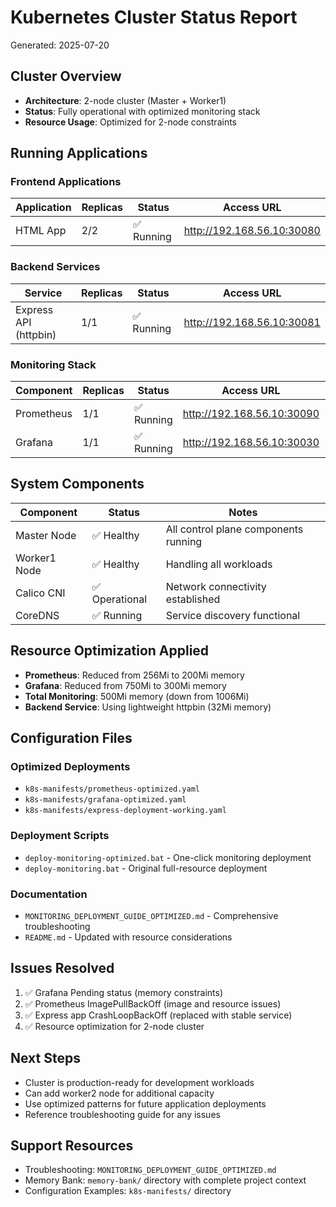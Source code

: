 # Kubernetes Cluster Status Report

Generated: 2025-07-20

## Cluster Overview
- **Architecture**: 2-node cluster (Master + Worker1)
- **Status**: Fully operational with optimized monitoring stack
- **Resource Usage**: Optimized for 2-node constraints

## Running Applications

### Frontend Applications
| Application | Replicas | Status | Access URL |
|-------------|----------|--------|------------|
| HTML App   | 2/2      | ✅ Running | http://192.168.56.10:30080 |

### Backend Services
| Service | Replicas | Status | Access URL |
|---------|----------|--------|------------|
| Express API (httpbin) | 1/1 | ✅ Running | http://192.168.56.10:30081 |

### Monitoring Stack
| Component | Replicas | Status | Access URL | Login |
|-----------|----------|--------|------------|-------|
| Prometheus | 1/1 | ✅ Running | http://192.168.56.10:30090 | N/A |
| Grafana | 1/1 | ✅ Running | http://192.168.56.10:30030 | admin/admin123 |

## System Components
| Component | Status | Notes |
|-----------|--------|-------|
| Master Node | ✅ Healthy | All control plane components running |
| Worker1 Node | ✅ Healthy | Handling all workloads |
| Calico CNI | ✅ Operational | Network connectivity established |
| CoreDNS | ✅ Running | Service discovery functional |

## Resource Optimization Applied
- **Prometheus**: Reduced from 256Mi to 200Mi memory
- **Grafana**: Reduced from 750Mi to 300Mi memory
- **Total Monitoring**: 500Mi memory (down from 1006Mi)
- **Backend Service**: Using lightweight httpbin (32Mi memory)

## Configuration Files

### Optimized Deployments
- `k8s-manifests/prometheus-optimized.yaml`
- `k8s-manifests/grafana-optimized.yaml`
- `k8s-manifests/express-deployment-working.yaml`

### Deployment Scripts
- `deploy-monitoring-optimized.bat` - One-click monitoring deployment
- `deploy-monitoring.bat` - Original full-resource deployment

### Documentation
- `MONITORING_DEPLOYMENT_GUIDE_OPTIMIZED.md` - Comprehensive troubleshooting
- `README.md` - Updated with resource considerations

## Issues Resolved
1. ✅ Grafana Pending status (memory constraints)
2. ✅ Prometheus ImagePullBackOff (image and resource issues)
3. ✅ Express app CrashLoopBackOff (replaced with stable service)
4. ✅ Resource optimization for 2-node cluster

## Next Steps
- Cluster is production-ready for development workloads
- Can add worker2 node for additional capacity
- Use optimized patterns for future application deployments
- Reference troubleshooting guide for any issues

## Support Resources
- Troubleshooting: `MONITORING_DEPLOYMENT_GUIDE_OPTIMIZED.md`
- Memory Bank: `memory-bank/` directory with complete project context
- Configuration Examples: `k8s-manifests/` directory